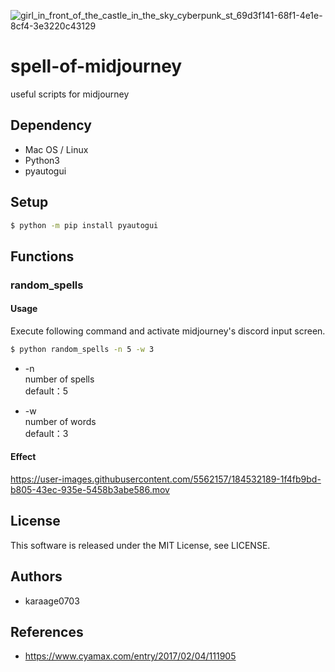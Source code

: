 ![girl_in_front_of_the_castle_in_the_sky_cyberpunk_st_69d3f141-68f1-4e1e-8cf4-3e3220c43129](https://user-images.githubusercontent.com/5562157/184517095-7fc7792a-73f2-4358-bd13-fdb33549f109.jpg)

# spell-of-midjourney

useful scripts for midjourney

## Dependency

- Mac OS / Linux
- Python3
- pyautogui

## Setup

```sh
$ python -m pip install pyautogui
```

## Functions
### random_spells
#### Usage
Execute following command and activate midjourney's discord input screen.

```sh
$ python random_spells -n 5 -w 3
```

* -n<br>
number of spells<br>
default：5

* -w<br>
number of words<br>
default：3

#### Effect


https://user-images.githubusercontent.com/5562157/184532189-1f4fb9bd-b805-43ec-935e-5458b3abe586.mov




## License
This software is released under the MIT License, see LICENSE.

## Authors
- karaage0703

## References
- https://www.cyamax.com/entry/2017/02/04/111905
